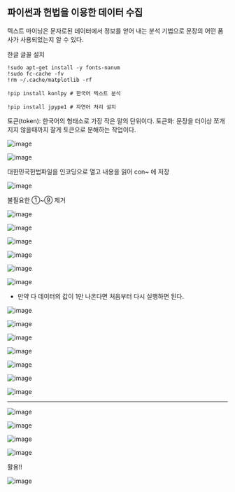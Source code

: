 ## 파이썬과 헌법을 이용한 데이터 수집

텍스트 마이닝은 문자로된 데이터에서 정보를 얻어 내는 분석 기법으로 문장의 어떤 품사가 사용되었는지 알 수 있다.

한글 글꼴 설치

    !sudo apt-get install -y fonts-nanum
    !sudo fc-cache -fv
    !rm ~/.cache/matplotlib -rf

    !pip install konlpy # 한국어 텍스트 분석

    !pip install jpype1 # 자연어 처리 설치


토큰(token): 한국어의 형태소로 가장 작은 말의 단위이다.
토큰화: 문장을 더이상 쪼개 지지 않을때까지 잘게 토큰으로 분해하는 작업이다.

![image](https://github.com/user-attachments/assets/d095865f-c80d-4c42-81b4-b814db11cc17)


![image](https://github.com/user-attachments/assets/f398d3c4-1abb-4982-b236-b5dd70d6ffd8)

대한민국헌법파일을 인코딩으로 열고 내용을 읽어 con~ 에 저장

![image](https://github.com/user-attachments/assets/e4c7bd97-aebc-4a37-9195-3843cc7feec9)

불필요한 ①~⑨ 제거

![image](https://github.com/user-attachments/assets/d2af3af3-d391-4629-a895-e8f7a2d98534)

![image](https://github.com/user-attachments/assets/194e602a-7ef3-45bb-8e53-7551daa8ba87)


![image](https://github.com/user-attachments/assets/3ba810df-3411-4756-a347-17e1a927b927)

![image](https://github.com/user-attachments/assets/33c8598a-6943-4471-aff7-80f2817add55)


![image](https://github.com/user-attachments/assets/eb076e80-9319-4f3f-b970-df06743b7a60)


![image](https://github.com/user-attachments/assets/5c34382f-c138-4a4d-ad62-5de5b6d21248)

* 만약 다 데이터의 값이 1만 나온다면 처음부터 다시 실행하면 된다.

![image](https://github.com/user-attachments/assets/46f1b5b6-b59f-4040-9a85-86586664af68)

![image](https://github.com/user-attachments/assets/bdd63ac6-ccac-4d7a-84f9-471201616964)

![image](https://github.com/user-attachments/assets/fd1265da-decd-4d57-a9b6-f9d411f840d1)


![image](https://github.com/user-attachments/assets/93f49ceb-3c36-4d58-bfe3-d64d3052bca5)


![image](https://github.com/user-attachments/assets/0dad1729-4f82-42cd-8938-292bbe626f95)

![image](https://github.com/user-attachments/assets/959862b4-b25a-4845-acc4-5de1c0e9c5bf)

![image](https://github.com/user-attachments/assets/a63f9887-10f8-4906-9de6-7d775552e265)


---

![image](https://github.com/user-attachments/assets/132933c1-fd6d-4a3d-b419-e9d5c5a0c8c3)

![image](https://github.com/user-attachments/assets/46b66372-7ade-49e4-abf8-f6f0d21e22c3)

![image](https://github.com/user-attachments/assets/defd8120-8c62-4c94-bade-03d7704c4e6f)

![image](https://github.com/user-attachments/assets/86e1e07e-3c24-4709-b235-850e03ab98f4)

활용!!

![image](https://github.com/user-attachments/assets/6378e35a-3de5-4fa6-9b94-51d3c7f39bcc)



